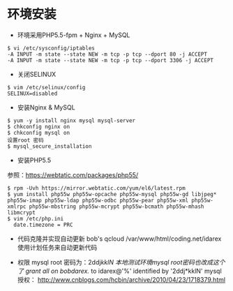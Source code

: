 # 环境安装
* 环境采用PHP5.5-fpm + Nginx + MySQL
```
$ vi /etc/sysconfig/iptables
-A INPUT -m state --state NEW -m tcp -p tcp --dport 80 -j ACCEPT
-A INPUT -m state --state NEW -m tcp -p tcp --dport 3306 -j ACCEPT
```

* 关闭SELINUX
```
$ vim /etc/selinux/config
SELINUX=disabled
```

* 安装Nginx & MySQL
```
$ yum -y install nginx mysql mysql-server
$ chkconfig nginx on
$ chkconfig mysql on
设置root 密码
$ mysql_secure_installation
```

* 安装PHP5.5

参照：https://webtatic.com/packages/php55/
```
$ rpm -Uvh https://mirror.webtatic.com/yum/el6/latest.rpm
$ yum install php55w php55w-opcache php55w-mysql php55w-gd libjpeg* php55w-imap php55w-ldap php55w-odbc php55w-pear php55w-xml php55w-xmlrpc php55w-mbstring php55w-mcrypt php55w-bcmath php55w-mhash libmcrypt
$ vim /etc/php.ini
  date.timezone = PRC
  ```

* 代码克隆并实现自动更新
bob's qcloud /var/www/html/coding.net/idarex 使用计划任务来自动更新代码

* 权限
mysql root 密码为：2ddj*kklN 本地测试环境mysql root密码也改成这个了 
grant all on bobdarex.* to idarex@'%' identified by '2ddj*kklN'
mysql 授权： http://www.cnblogs.com/hcbin/archive/2010/04/23/1718379.html
